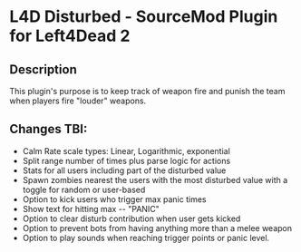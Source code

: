 
# L4D Disturbed - SourceMod Plugin for Left4Dead 2


## Description

This plugin's purpose is to keep track of weapon fire and punish the team when players fire
"louder" weapons. 


## Changes TBI:

* Calm Rate scale types: Linear, Logarithmic, exponential
* Split range number of times plus parse logic for actions
* Stats for all users including part of the disturbed value
* Spawn zombies nearest the users with the most disturbed value with a toggle for random or user-based
* Option to kick users who trigger max panic <n> times
* Show text for hitting max -- "PANIC"
* Option to clear disturb contribution when user gets kicked
* Option to prevent bots from having anything more than a melee weapon
* Option to play sounds when reaching trigger points or panic level.